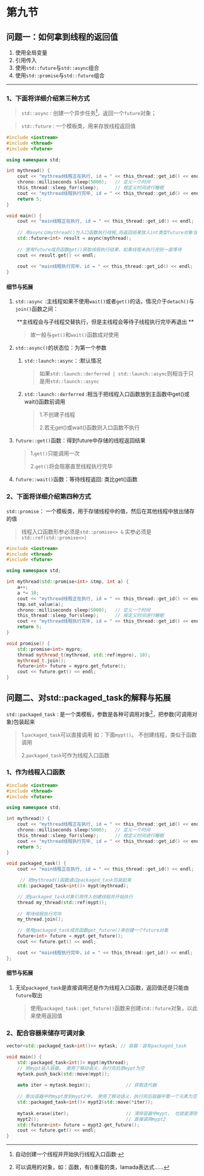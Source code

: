 # 第九节

## 问题一：如何拿到线程的返回值

1. 使用全局变量
2. 引用传入
3. 使用`std::future`与`std::async`组合
4. 使用`std::promise`与`std::future`组合

---

### 1、下面将详细介绍第三种方式

> `std::async` : 创建一个异步任务[^1]，返回一个`future`对象；

> `std::future` : 一个模板类，用来存放线程返回值

```c++
#include <iostream>
#include <thread>
#include <future>

using namespace std;

int mythread() {
	cout << "mythread线程正在执行, id = " << this_thread::get_id() << endl;
	chrono::milliseconds sleep(5000);   // 定义一个时间
	this_thread::sleep_for(sleep);		// 按定义时间进行睡眠
	cout << "mythread线程执行完毕, id = " << this_thread::get_id() << endl;
	return 5;
}

void main() {
	cout << "main线程正在执行, id = " << this_thread::get_id() << endl;
    
    // 用async以mythread()为入口函数执行线程,将返回结果放入int类型future对象当中
    std::future<int> result = async(mythread);	
    
    // 使用future成员函数get()获取线程执行结果，如果线程未执行完则一直等待
	cout << result.get() << endl;	
    
	cout << "main线程执行完毕，id = " << this_thread::get_id() << endl;
}
```

#### 细节与拓展

1. `std::async `:主线程如果不使用`wait()`或者`get()`的话，情况介于`detach()`与`join()`函数之间：

   ​					**主线程会与子线程交替执行，但是主线程会等待子线程执行完毕再退出 **

   > 故一般与`get()`和`wait()`函数成对使用	

2. `std::async()`的状态位：为第一个参数
   1. `std::launch::async`：:默认情况

      > 如果`std::launch::derferred | std::launch::async`则相当于只是用`std::launch::async`

   2. `std::launch::derferred` :相当于把线程入口函数放到主函数中get()或wait()函数前调用

      > 1.不创建子线程 
      >
      > 2.若无get()或wait()函数则入口函数不执行

3. `future::get()`函数：得到future中存储的线程返回结果

   > 1.`get()`只能调用一次
   >
   > 2.`get()`将会阻塞直至线程执行完毕

4. `future::wait()`函数：等待线程返回: 类比get()函数

### 2、下面将详细介绍第四种方式

`std::promise`： 一个模板类，用于存储线程中的值，然后在其他线程中放出储存的值

> 线程入口函数形参必须是`std::promise<> &`
> 						实参必须是`std::ref(std::promise<>)`

```c++ 
#include <iostream>
#include <thread>
#include <future>

using namespace std;

int mythread(std::promise<int> &tmp, int a) {
	a++;
	a *= 10;
	cout << "mythread线程正在执行, id = " << this_thread::get_id() << endl;
	tmp.set_value(a);
	chrono::milliseconds sleep(5000);   // 定义一个时间
	this_thread::sleep_for(sleep);		// 按定义时间进行睡眠
	cout << "mythread线程执行完毕, id = " << this_thread::get_id() << endl;
	return 5;
}

void promise() {
	std::promise<int> mypro;
	thread mythread_t(mythread, std::ref(mypro), 10);
	mythread_t.join();
	future<int> future = mypro.get_future();
	cout << future.get() << endl;
}
```



## 问题二、对std::packaged_task的解释与拓展

`std::packaged_task` : 是一个类模板，参数是各种可调用对象[^2]，把参数(可调用对象)包装起来

> 1.`packaged_task`可以直接调用 如：下面`mypt()`。 不创建线程，类似于函数调用
>
> 2.`packaged_task`可作为线程入口函数

### 1、作为线程入口函数

```c++
#include <iostream>
#include <thread>
#include <future>

using namespace std;

int mythread() {
	cout << "mythread线程正在执行, id = " << this_thread::get_id() << endl;
	chrono::milliseconds sleep(5000);   // 定义一个时间
	this_thread::sleep_for(sleep);		// 按定义时间进行睡眠
	cout << "mythread线程执行完毕, id = " << this_thread::get_id() << endl;
	return 5;
}

void packaged_task() {
	cout << "main线程正在执行, id = " << this_thread::get_id() << endl;

     // 把mythread()函数通过packaged_task包装起来
	std::packaged_task<int()> mypt(mythread);

    // 把packaged_task对象引用传入创建线程并开始执行
	thread my_thread(std::ref(mypt));		
    
    // 等待线程执行完毕
	my_thread.join();					

    // 使用packaged_task成员函数get_future()来创建一个future对象
	future<int> future = mypt.get_future(); 
	cout << future.get() << endl;

	cout << "main线程执行完毕，id = " << this_thread::get_id() << endl;
};
```

#### 细节与拓展

1. 无论`packaged_task`是直接调用还是作为线程入口函数，返回值还是只能由`future`取出

   > 使用`packaged_task::get_future()`函数来创建`std::future`对象，以此来使用返回值

### 2、配合容器来储存可调对象

```c++
vector<std::packaged_task<int()>> mytask; // 容器：装有packaged_task

void main() {
	std::packaged_task<int()> mypt(mythread); 
    // 把mypt装入容器， 使用了移动语义，执行完后原mypt为空
	mytask.push_back(std::move(mypt));		
    
	auto iter = mytask.begin();				// 获取迭代器
    
    // 取出容器中的mypt放到mypt2中， 使用了移动语义，执行完后容器中第一个元素为空但是第一个元素还在
	std::packaged_task<int()> mypt2(std::move(*iter));	
    
	mytask.erase(iter);						// 清除容器中mypt， 也就是清除掉第一个元素
	mypt2();								// 直接调用mypt2
	std::future<int> future = mypt2.get_future();
	cout << future.get() << endl;
}
```



[^1]:自动创建一个线程并开始执行线程入口函数·
[^2]:  可以调用的对象，如：函数，有()重载的类，lamada表达式……
